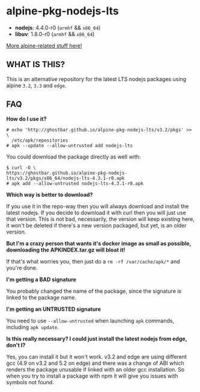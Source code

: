 alpine-pkg-nodejs-lts
=====================

+ **nodejs**: 4.4.0-r0 (`armhf` && `x86_64`)
+ **libuv**: 1.8.0-r0 (`armhf` && `x86_64`)

[More alpine-related stuff here!](https://github.com/ghostbar/alpine-devel)

WHAT IS THIS?
-------------

This is an alternative repository for the latest LTS nodejs packages using
alpine `3.2`, `3.3` and `edge`.

## FAQ

**How do I use it?**

    # echo 'http://ghostbar.github.io/alpine-pkg-nodejs-lts/v3.2/pkgs' >> \
      /etc/apk/repositories
    # apk --update --allow-untrusted add nodejs-lts

You could download the package directly as well with:

    $ curl -O \
    https://ghostbar.github.io/alpine-pkg-nodejs-lts/v3.2/pkgs/x86_64/nodejs-lts-4.3.1-r0.apk
    # apk add --allow-untrusted nodejs-lts-4.3.1-r0.apk

**Which way is better to download?**

If you use it in the repo-way then you will always download and install the
latest nodejs. If you decide to download it with curl then you will just use
that version. This is not bad, necessarily, the version will keep existing here,
it won't be deleted if there's a new version packaged, but yet, is an older
version.

**But I'm a crazy person that wants it's docker image as small as possible,
downloading the APKINDEX.tar.gz will bloat it!**

If that's what worries you, then just do a `rm -rf /var/cache/apk/*` and you're
done.

**I'm getting a BAD signature**

You probably changed the name of the package, since the signature is linked to
the package name.

**I'm getting an UNTRUSTED signature**

You need to use `--allow-untrusted` when launching `apk` commands, including
`apk update`.

**Is this really necessary? I could just install the latest nodejs from edge,
don't I?**

Yes, you can install it but it won't work. v3.2 and edge are using different gcc
(4.9 on v3.2 and 5.2 on edge) and there was a change of ABI which renders the
package unusable if linked with an older gcc installation. So when you try to
install a package with npm it will give you issues with symbols not found.

